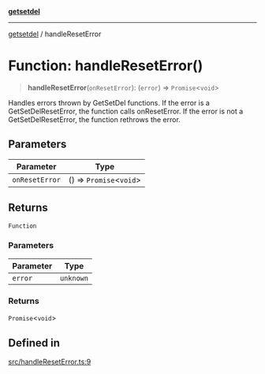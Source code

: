 [**getsetdel**](../README.md)

---

[getsetdel](../README.md) / handleResetError

# Function: handleResetError()

> **handleResetError**(`onResetError`): (`error`) => `Promise`\<`void`\>

Handles errors thrown by GetSetDel functions. If the error is a
GetSetDelResetError, the function calls onResetError. If the error is not a
GetSetDelResetError, the function rethrows the error.

## Parameters

| Parameter      | Type                      |
| -------------- | ------------------------- |
| `onResetError` | () => `Promise`\<`void`\> |

## Returns

`Function`

### Parameters

| Parameter | Type      |
| --------- | --------- |
| `error`   | `unknown` |

### Returns

`Promise`\<`void`\>

## Defined in

[src/handleResetError.ts:9](https://github.com/ericvera/getsetdel/blob/main/src/handleResetError.ts#L9)
